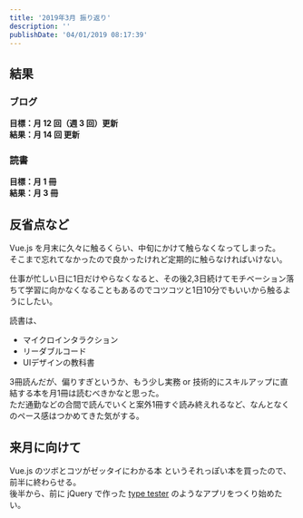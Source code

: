 ```yaml
---
title: '2019年3月 振り返り'
description: ''
publishDate: '04/01/2019 08:17:39'
---
```


<h2>結果</h2>

<h3>ブログ</h3>

<p><strong>目標：月 12 回（週 3 回）更新</strong><br/>
<strong>結果：月 14 回 更新</strong></p>

<h3>読書</h3>

<p><strong>目標：月 1 冊</strong><br/>
<strong>結果：月 3 冊</strong></p>

<h2>反省点など</h2>

<p>Vue.js を月末に久々に触るくらい、中旬にかけて触らなくなってしまった。<br/>
そこまで忘れてなかったので良かったけれど定期的に触らなければいけない。</p>

<p>仕事が忙しい日に1日だけやらなくなると、その後2,3日続けてモチベーション落ちて学習に向かなくなることもあるのでコツコツと1日10分でもいいから触るようにしたい。</p>

<p>読書は、</p>

<ul>
<li>マイクロインタラクション</li>
<li>リーダブルコード</li>
<li>UIデザインの教科書</li>
</ul>

<p>3冊読んだが、偏りすぎというか、もう少し実務 or 技術的にスキルアップに直結する本を月1冊は読むべきかなと思った。<br/>
ただ通勤などの合間で読んでいくと案外1冊すぐ読み終えれるなど、なんとなくのペース感はつかめてきた気がする。</p>

<h2>来月に向けて</h2>

<p>Vue.js のツボとコツがゼッタイにわかる本 というそれっぽい本を買ったので、前半に終わらせる。<br/>
後半から、前に jQuery で作った <a href="https://archive.yuheijotaki.com/demo/type_tester/1.1/">type tester</a> のようなアプリをつくり始めたい。</p>
